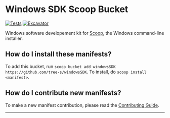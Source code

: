 # Windows SDK Scoop Bucket

[![Tests](https://github.com/tree-s/windowsSDK/actions/workflows/ci.yml/badge.svg)](https://github.com/tree-s/windowsSDK/actions/workflows/ci.yml) [![Excavator](https://github.com/tree-s/windowsSDK/actions/workflows/excavator.yml/badge.svg)](https://github.com/tree-s/windowsSDK/actions/workflows/excavator.yml)

Windows software developement kit for [Scoop](https://scoop.sh), the Windows command-line installer.

How do I install these manifests?
---------------------------------

To add this bucket, run `scoop bucket add windowsSDK https://github.com/tree-s/windowsSDK`. To install, do `scoop install <manifest>`.

How do I contribute new manifests?
----------------------------------

To make a new manifest contribution, please read the [Contributing Guide](https://github.com/ScoopInstaller/.github/blob/main/.github/CONTRIBUTING.md).

----
